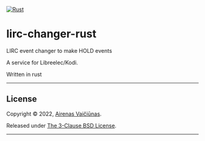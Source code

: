 [![Rust](https://github.com/airenas/lirc-changer-rust/actions/workflows/rust.yml/badge.svg)](https://github.com/airenas/lirc-changer-rust/actions/workflows/rust.yml)

# lirc-changer-rust

LIRC event changer to make HOLD events

A service for Libreelec/Kodi.

Written in rust

---

## License

Copyright © 2022, [Airenas Vaičiūnas](https://github.com/airenas).

Released under [The 3-Clause BSD License](LICENSE).

---
